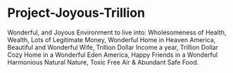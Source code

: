 # Project-Joyous-Trillion
Wonderful, and Joyous Environment to live into: Wholesomeness of Health, Wealth, Lots of Legitimate Money, Wonderful Home in Heaven America, Beautiful and Wonderful Wife, Trillion Dollar Income a year, Trillion Dollar Cozy Home in a Wonderful Eden America, Happy Friends in a Wonderful Harmonious  Natural Nature, Toxic Free Air &amp; Abundant Safe Food.
